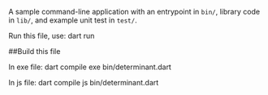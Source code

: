 A sample command-line application with an entrypoint in `bin/`, library code
in `lib/`, and example unit test in `test/`.

Run this file, use: dart run

##Build this file

In exe file:
dart compile exe bin/determinant.dart

In js file:
dart compile js bin/determinant.dart